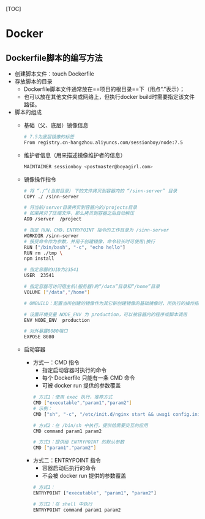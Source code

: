 [TOC]

# Docker

## Dockerfile脚本的编写方法

- 创建脚本文件：touch Dockerfile
- 存放脚本的目录
  - Dockerfile脚本文件通常放在==项目的根目录==下（用点“.”表示）；
  - 也可以放在其他文件夹或网络上，但执行docker build时需要指定该文件路径。
- 脚本的组成
  - 基础（父、底层）镜像信息
    ```bash
    # 7.5为底层镜像的标签
    From registry.cn-hangzhou.aliyuncs.com/sessionboy/node:7.5
    ```
  - 维护者信息（用来描述镜像维护者的信息）
    ```bash
    MAINTAINER sessionboy <postmaster@boyagirl.com>
    ```
  - 镜像操作指令
    ```bash
    # 将 “./”(当前目录) 下的文件拷贝到容器内的 “/sinn-server” 目录
    COPY ./ /sinn-server

    # 将当前/server目录拷贝到容器内的/projects目录
    # 如果拷贝了压缩文件，那么拷贝到容器之后自动解压
    ADD /server  /project

    # 指定 RUN、CMD、ENTRYPOINT 指令的工作目录为 /sinn-server
    WORKDIR /sinn-server
    # 接受命令作为参数，并用于创建镜像，命令较长时可使用\换行
    RUN ["/bin/bash", "-c", "echo hello"]
    RUN rm ./tmp \
    npm install

    # 指定容器的UID为23541
    USER  23541

    # 指定容器可访问宿主机(服务器)的“/data”目录和“/home”目录
    VOLUME ["/data","/home"]

    # ONBUILD：配置当所创建的镜像作为其它新创建镜像的基础镜像时，所执行的操作指令。

    # 设置环境变量 NODE_ENV 为 production，可以被容器内的程序或脚本调用
    ENV NODE_ENV  production

    # 对外暴露8080端口
    EXPOSE 8080
    ```

  - 启动容器
    - 方式一：CMD 指令
      - 指定启动容器时执行的命令
      - 每个 Dockerfile 只能有一条 CMD 命令
      - 可被 docker run 提供的参数覆盖
      ```bash
      # 方式1：使用 exec 执行，推荐方式
      CMD ["executable","param1","param2"] 
      # 示例：
      CMD ["sh", "-c", "/etc/init.d/nginx start && uwsgi config.ini"]

      # 方式2：在 /bin/sh 中执行，提供给需要交互的应用
      CMD command param1 param2

      # 方式3：提供给 ENTRYPOINT 的默认参数
      CMD ["param1","param2"]
      ```
    - 方式二：ENTRYPOINT 指令
      - 容器启动后执行的命令
      - 不会被 docker run 提供的参数覆盖
      ```bash
      # 方式1：
      ENTRYPOINT ["executable", "param1", "param2"]

      # 方式2：在 shell 中执行
      ENTRYPOINT command param1 param2
      ```